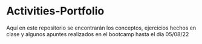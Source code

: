 # Activities-Portfolio
Aquí en este repositorio se encontrarán los conceptos, ejercicios hechos en clase y algunos apuntes realizados en el bootcamp hasta el día 05/08/22
